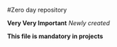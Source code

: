 #Zero day repository

**Very Very Important**
*Newly created*

**This file is mandatory in projects**
